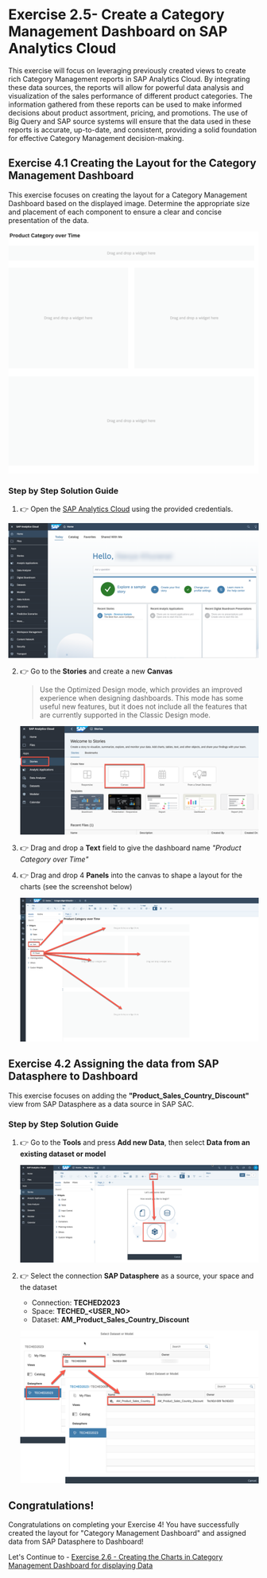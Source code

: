 # Exercise 2.5- Create a Category Management Dashboard on SAP Analytics Cloud

This exercise will focus on leveraging previously created views to create rich Category Management reports in SAP Analytics Cloud. By integrating these data sources, the reports will allow for powerful data analysis and visualization of the sales performance of different product categories. The information gathered from these reports can be used to make informed decisions about product assortment, pricing, and promotions. The use of Big Query and SAP source systems will ensure that the data used in these reports is accurate, up-to-date, and consistent, providing a solid foundation for effective Category Management decision-making.

## Exercise 4.1 Creating the Layout for the Category Management Dashboard

This exercise focuses on creating the layout for a Category Management Dashboard based on the displayed image. Determine the appropriate size and placement of each component to ensure a clear and concise presentation of the data.

  ![Layout](images/layout-result.png)

### Step by Step Solution Guide

1. 👉 Open the [SAP Analytics Cloud](https://techedsac-da266.ap11.hcs.cloud.sap/sap/fpa/ui/app.html#/home) using the provided credentials.
   
  ![SAC Home](images/sachome.png)


2. 👉 Go to the **Stories** and create a new **Canvas**
    
    >Use the Optimized Design mode, which provides an improved experience when designing dashboards. This mode has some useful new features, but it does not include all the features that are currently supported in the Classic Design mode.
    
    ![New View](images/newcanvas.png)


3. 👉 Drag and drop a **Text** field to give the dashboard name *"Product Category over Time"*

4. 👉 Drag and drop 4 **Panels** into the canvas to shape a layout for the charts (see the screenshot below)
 
    ![Layout](images/saclayout.png)

## Exercise 4.2 Assigning the data from SAP Datasphere to Dashboard

This exercise focuses on adding the **"Product_Sales_Country_Discount"** view from SAP Datasphere as a data source in SAP SAC.

### Step by Step Solution Guide

1. 👉 Go to the **Tools** and press **Add new Data**, then select **Data from an existing dataset or model**
    
    ![SAC Data](images/sacdata.png)

2.  👉 Select the connection **SAP Datasphere** as a source, your space and the dataset
    - Connection: **TECHED2023**
    - Space: **TECHED_\<USER_NO>**
    - Dataset: **AM_Product_Sales_Country_Discount**
  
    ![SAC Data](images/select_datasphere.png)


## Congratulations!

Congratulations on completing your Exercise 4! You have successfully created the layout for "Category Management Dashboard" and assigned data from SAP Datasphere to Dashboard!

Let's Continue to - [Exercise 2.6 - Creating the Charts in Category Management Dashboard for displaying Data](../ex2.6/README.md)
